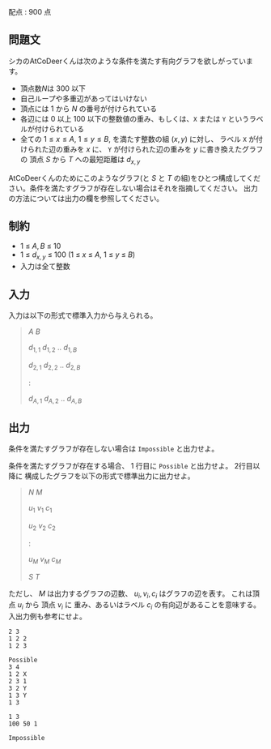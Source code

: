配点 : $900$ 点

## 問題文

シカのAtCoDeerくんは次のような条件を満たす有向グラフを欲しがっています。

- 頂点数$N$は $300$ 以下
- 自己ループや多重辺があってはいけない
- 頂点には $1$ から $N$ の番号が付けられている
- 各辺には $0$ 以上 $100$ 以下の整数値の重み、もしくは、`X` または `Y` というラベルが付けられている
- 全ての $1 \leq x \leq A$, $1 \leq y \leq B$, を満たす整数の組 $(x,y)$ に対し、
    ラベル `X` が付けられた辺の重みを $x$ に、 `Y` が付けられた辺の重みを $y$ に書き換えたグラフの 頂点 $S$ から $T$ への最短距離は $d_{x,y}$

AtCoDeerくんのためにこのようなグラフ(と $S$ と $T$ の組)をひとつ構成してください。条件を満たすグラフが存在しない場合はそれを指摘してください。
出力の方法については出力の欄を参照してください。

## 制約

- $1$ $\leq$ $A,B$ $\leq$ $10$
- $1$ $\leq$ $d_{x,y}$ $\leq$ $100$ ($1$ $\leq$ $x$ $\leq$ $A$, $1$ $\leq$ $y$ $\leq$ $B$)
- 入力は全て整数

## 入力

入力は以下の形式で標準入力から与えられる。

> $A$ $B$
> 
> $d_{1,1}$ $d_{1,2}$ $..$ $d_{1,B}$
> 
> $d_{2,1}$ $d_{2,2}$ $..$ $d_{2,B}$
> 
> $:$
> 
> $d_{A,1}$ $d_{A,2}$ $..$ $d_{A,B}$

## 出力

条件を満たすグラフが存在しない場合は `Impossible` と出力せよ。

条件を満たすグラフが存在する場合、 $1$ 行目に `Possible` と出力せよ。
$2$行目以降に 構成したグラフを以下の形式で標準出力に出力せよ。

> $N$ $M$
> 
> $u_1$ $v_1$ $c_1$
> 
> $u_2$ $v_2$ $c_2$
> 
> :
> 
> $u_M$ $v_M$ $c_M$
> 
> $S$ $T$

ただし、 $M$ は出力するグラフの辺数、 $u_i,v_i,c_i$ はグラフの辺を表す。
これは頂点 $u_i$ から 頂点 $v_i$ に 重み、あるいはラベル $c_i$ の有向辺があることを意味する。
入出力例も参考にせよ。

```input1
2 3
1 2 2
1 2 3
```

```output1
Possible
3 4
1 2 X
2 3 1
3 2 Y
1 3 Y
1 3
```

```input2
1 3
100 50 1
```

```output2
Impossible
```
